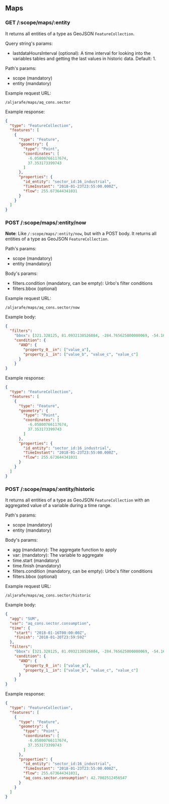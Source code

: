 ## Maps

### GET /:scope/maps/:entity

It returns all entities of a type as GeoJSON `FeatureCollection`.

Query string's params:
  - lastdataHoursInterval (optional): A time interval for looking into the variables tables and getting the last values in historic data. Default: 1.

Path's params:
  - scope (mandatory)
  - entity (mandatory)

Example request URL:
```text
/aljarafe/maps/aq_cons.sector
```

Example response:
```json
{
  "type": "FeatureCollection",
  "features": [
    {
      "type": "Feature",
      "geometry": {
        "type": "Point",
        "coordinates": [
          -6.05800766117674,
          37.353173399743
        ]
      },
      "properties": {
        "id_entity": "sector_id:16_industrial",
        "TimeInstant": "2018-01-23T23:55:00.000Z",
        "flow": 255.673644341031
      }
    }
  ]
}
```

### POST /:scope/maps/:entity/now

**Note**: Like `/:scope/maps/:entity/now`, but with a POST body.
It returns all entities of a type as GeoJSON `FeatureCollection`.

Path's params:
  - scope (mandatory)
  - entity (mandatory)

Body's params:
  - filters.condition (mandatory, can be empty): Urbo's filter conditions
  - filters.bbox (optional)

Example request URL:
```text
/aljarafe/maps/aq_cons.sector/now
```

Example body:
```json
{
  "filters":
    "bbox": [321.328125, 81.0932138526084, -284.765625000000069, -54.1624339680678],
    "condition": {
      "AND": {
        "property_0__in": ["value_a"],
        "property_1__in": ["value_b", "value_c", "value_c"]
      }
    }
}
```

Example response:
```json
{
  "type": "FeatureCollection",
  "features": [
    {
      "type": "Feature",
      "geometry": {
        "type": "Point",
        "coordinates": [
          -6.05800766117674,
          37.353173399743
        ]
      },
      "properties": {
        "id_entity": "sector_id:16_industrial",
        "TimeInstant": "2018-01-23T23:55:00.000Z",
        "flow": 255.673644341031
      }
    }
  ]
}
```

### POST /:scope/maps/:entity/historic

It returns all entities of a type as GeoJSON `FeatureCollection` with an aggregated value of a variable during a time range.

Path's params:
  - scope (mandatory)
  - entity (mandatory)

Body's params:
  - agg (mandatory): The aggregate function to apply
  - var: (mandatory): The variable to aggregate
  - time.start (mandatory)
  - time.finish (mandatory)
  - filters.condition (mandatory, can be empty): Urbo's filter conditions
  - filters.bbox (optional)

Example request URL:
```text
/aljarafe/maps/aq_cons.sector/historic
```

Example body:
```json
{
  "agg": "SUM",
  "var": "aq_cons.sector.consumption",
  "time": {
  	"start": "2018-01-16T00:00:00Z",
  	"finish": "2018-01-20T23:59:59Z"
  },
  "filters":
    "bbox": [321.328125, 81.0932138526084, -284.765625000000069, -54.1624339680678],
    "condition": {
      "AND": {
        "property_0__in": ["value_a"],
        "property_1__in": ["value_b", "value_c", "value_c"]
      }
    }
}
```

Example response:
```json
{
  "type": "FeatureCollection",
  "features": [
    {
      "type": "Feature",
      "geometry": {
        "type": "Point",
        "coordinates": [
          -6.05800766117674,
          37.353173399743
        ]
      },
      "properties": {
        "id_entity": "sector_id:16_industrial",
        "TimeInstant": "2018-01-23T23:55:00.000Z",
        "flow": 255.673644341031,
        "aq_cons.sector.consumption": 42.7002512456547
      }
    }
  ]
}
```
